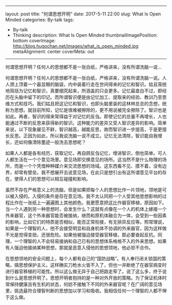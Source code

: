 
---
layout: post
title: "何谓思想开明"
date: 2017-5-11 22:00
slug: What Is Open Minded
categories: By-talk
tags:
- By-talk
- Thinking
description: What Is Open Minded
thumbnailImagePosition: bottom
coverImage: http://blog.hugochan.net/images/what_is_open_minded.jpg
metaAlignment: center
coverMeta: out
---

何谓思想开明？任何人的思想都不是一张白纸，严格讲来，没有所谓洗脑一说...
<!-- excerpt -->

何谓思想开明？任何人的思想都不是一张白纸，严格讲来，没有所谓洗脑一说。人人颈上顶着一个最显眼的脑袋，内中装着行走在世间得来的记忆和智识。姑且笼统地简括为记忆和智识，真要细究起来，所涵盖的只会更多。记忆最直白不过，即经历在头脑中留下的印记。而所谓智识便是由记忆加工、提取来的经验、教训乃至思维方式和技巧。我们姑且把这记忆和智识，也即头脑里装的这林林总总的念想，统称为思想。就目前所知，记忆是很难被擦除的，更不用说被完全擦除了。智识也是如此。再者，智识的得来常得益于对记忆的反刍。即使记忆的总量不再增长，人也能通过不断的反思来获得新的智识。这种能力的差异又受人智识差异的影响。简单来说，以下现象屡见不鲜，智识越高，越能反思，故而智识进一步提高，于是更擅长反思。正因为如此，所以我说洗脑一说不成立。记忆无法清除，智识能自我增长，还如何像清除墨迹一般洗去思想呢？

如果人人都是各有经历，获取记忆，再自顾反刍记忆，增进智识，倒也简单。可人人都生活在一个个意见场里。意见场即交换意见的场所。这当然不是什么物理的场所，而是一个个凭借种种媒介来交流思想的场域。这东西看不见、摸不着，没有边界，却常有壁垒。我不想展开去说意见场，在此只是想引出有这所谓意见平台的存在，使得人们的思想可以相互碰撞和影响。

虽然不存在严格意义上的洗脑，但是如果把每个人的思想比作一片领地，领地是可以被入侵的。入侵的条件是存在意见场。我不太认同把一个人受其他思想影响的过程比作在一张纸上一遍遍图上其他颜色。我更愿意把这比作器官移植，原因如下。当一个人遇到另一种思想时，会发生什么？这就有点像在一个人的机体上嫁接一个外来器官，这个外来器官能否被接纳，继而和原机体融合为一体，会受到一些因素的影响，比如它们的特质是否相似，能否正常衔接，有无排异反应等。照常理说，如果是一个理智的人，他不会接受明显和自身机体不协调的外来器官，因为这样做不光是觉得变扭，还很危险。如果他被强迫接受器官移植，那必要奋起反抗。同理，一个理智的人不会轻易接纳和自己已有的思想体系格格不入的外来思想。如果有人强迫他接纳某种思想，那就是恶意入侵他的思想领地，他必拒不合作。

在思想领地的安全问题上，每个人都有自己的“国防战略”。有人奉行闭关锁国的策略，搞思想保护主义。这样确实刀枪水火皆不入了，但也一并断绝了在器官病变时进行器官移植的可能性。所以这么做无异于自己把路走窄了。说了这么多，终于说到什么是思想开明了。思想开明者抱持的是一种对外开放的策略。为了保证机体时常保持健康且有生机的状态，何妨不接触下不同的外来器官呢？在广阔的意见场里，挑选最符合理智判断的思想加以学习和吸收。我相信任何一个理智的人都不惮于这么做。

